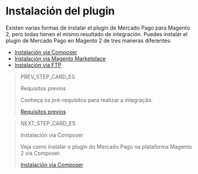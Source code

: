 # Instalación del plugin

Existen varias formas de instalar el plugin de Mercado Pago para Magento 2, pero todas tienen el mismo resultado de integración. Puedes instalar el plugin de Mercado Pago en Magento 2 de tres maneras diferentes:

* [Instalación via Composer](/developers/pt/docs/magento-two/installation/composer)
* [Instalación via Magento Marketplace](/developers/pt/docs/magento-two/installation/magento-marketplace)
* [Instalación via FTP](/developers/pt/docs/magento-two/installation/ftp)

> PREV_STEP_CARD_ES
>
> Requisitos previos
>
> Conheça os pré-requisitos para realizar a integração.
>
> [Requisitos previos](/developers/es/docs/magento-two/prerequisites)

> NEXT_STEP_CARD_ES
>
> Instalación via Composer
>
> Veja como instalar o plugin do Mercado Pago na plataforma Magento 2 via Composer.
>
> [Instalación via Composer](/developers/es/docs/magento-two/installation/composer)